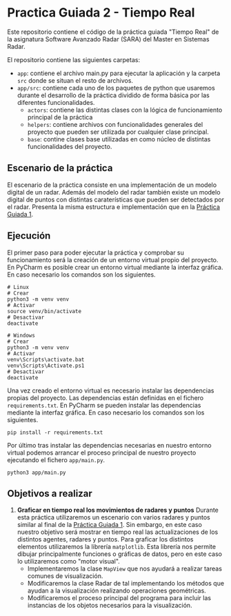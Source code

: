 # Practica Guiada 2 - Tiempo Real

Este repositorio contiene el código de la práctica guiada "Tiempo Real" de la 
asignatura Software Avanzado Radar (SARA) del Master en Sistemas Radar.

El repositorio contiene las siguientes carpetas:
- `app`: contiene el archivo main.py para ejecutar la aplicación y la carpeta
  `src` donde se situan el resto de archivos.
- `app/src`: contiene cada uno de los paquetes de python que usaremos durante
  el desarrollo de la práctica dividido de forma básica por las diferentes
  funcionalidades.
    - `actors`: contiene las distintas clases con la lógica de funcionamiento
      principal de la práctica
    - `helpers`: contiene archivos con funcionalidades generales del proyecto
      que pueden ser utilizada por cualquier clase principal.
    - `base`: contine clases base utilizadas en como núcleo de distintas
      funcionalidades del proyecto.

## Escenario de la práctica
El escenario de la práctica consiste en una implementación de un modelo
digital de un radar. Además del modelo del radar también existe un modelo
digital de puntos con distintas caraterísticas que pueden ser detectados por
el radar. Presenta la misma estructura e implementación que en la
[Práctica Guiada 1](https://github.com/SARA-MSRA-UPM/PG1_concurrencia).

## Ejecución
El primer paso para poder ejecutar la práctica y comprobar su funcionamiento
será la creación de un entorno virtual propio del proyecto. En PyCharm es
posible crear un entorno virtual mediante la interfaz gráfica. En caso
necesario los comandos son los siguientes.
```
# Linux
# Crear
python3 -m venv venv
# Activar
source venv/bin/activate
# Desactivar
deactivate

# Windows
# Crear
python3 -m venv venv
# Activar
venv\Scripts\activate.bat
venv\Scripts\Activate.ps1
# Desactivar
deactivate
```

Una vez creado el entorno virtual es necesario instalar las dependencias
propias del proyecto. Las dependencias están definidas en el fichero
`requirements.txt`. En PyCharm se pueden instalar las dependencias mediante la
interfaz gráfica. En caso necesario los comandos son los siguientes.
```
pip install -r requirements.txt
```

Por último tras instalar las dependencias necesarias en nuestro entorno
virtual podemos arrancar el proceso principal de nuestro proyecto ejecutando
el fichero `app/main.py`.
```
python3 app/main.py
```

## Objetivos a realizar
1. **Graficar en tiempo real los movimientos de radares y puntos** Durante 
esta práctica utilizaremos un escenario con varios radares y puntos similar al 
final de la 
[Práctica Guiada 1](https://github.com/SARA-MSRA-UPM/PG1_concurrencia). Sin 
embargo, en este caso nuestro objetivo será mostrar en tiempo real las 
actualizaciones de los distintos agentes, radares y puntos. Para graficar los 
distintos elementos utilizaremos la librería `matplotlib`. Esta librería nos 
permite dibujar principalmente funciones o gráficas de datos, pero en este 
caso lo utilizaremos como "motor visual".
   - Implementaremos la clase `MapView` que nos ayudará a realizar tareas 
   comunes de visualización.
   - Modificaremos la clase Radar de tal implementando los métodos que ayudan 
   a la visualización realizando operaciones geométricas.
   - Modificaremos el proceso principal del programa para incluir las 
   instancias de los objetos necesarios para la visualización.
